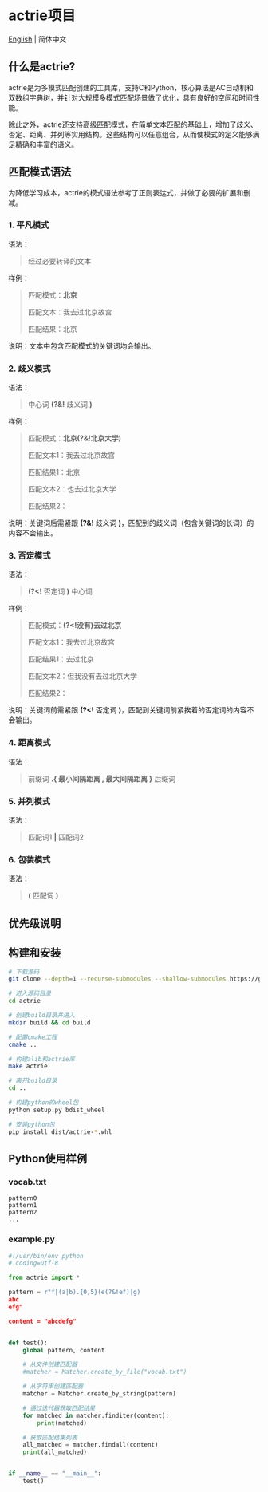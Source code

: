 # actrie项目

[English](./README.md) | 简体中文

## 什么是actrie?

actrie是为多模式匹配创建的工具库，支持C和Python，核心算法是AC自动机和双数组字典树，并针对大规模多模式匹配场景做了优化，具有良好的空间和时间性能。

除此之外，actrie还支持高级匹配模式，在简单文本匹配的基础上，增加了歧义、否定、距离、并列等实用结构。这些结构可以任意组合，从而使模式的定义能够满足精确和丰富的语义。


## 匹配模式语法

为降低学习成本，actrie的模式语法参考了正则表达式，并做了必要的扩展和删减。

### 1. 平凡模式

语法：

> 经过必要转译的文本

样例：

> 匹配模式：**北京**
>
> 匹配文本：我去过北京故宫
>
> 匹配结果：北京

说明：文本中包含匹配模式的关键词均会输出。

### 2. 歧义模式

语法：

> 中心词 **(?&!** 歧义词 **)**

样例：

> 匹配模式：**北京(?&!北京大学)**
>
> 匹配文本1：我去过北京故宫
>
> 匹配结果1：北京
>
> 匹配文本2：也去过北京大学
>
> 匹配结果2：

说明：关键词后需紧跟 **(?&!** 歧义词 **)**，匹配到的歧义词（包含关键词的长词）的内容不会输出。

### 3. 否定模式

语法：

> **(?<!** 否定词 **)** 中心词

样例：

> 匹配模式：**(?<!没有)去过北京**
>
> 匹配文本1：我去过北京故宫
>
> 匹配结果1：去过北京
>
> 匹配文本2：但我没有去过北京大学
>
> 匹配结果2：

说明：关键词前需紧跟 **(?<!** 否定词 **)**，匹配到关键词前紧挨着的否定词的内容不会输出。

### 4. 距离模式

语法：

> 前缀词 **.{ 最小间隔距离 , 最大间隔距离 }** 后缀词

### 5. 并列模式

语法：

> 匹配词1 **|** 匹配词2

### 6. 包装模式

语法：

> **(** 匹配词 **)**


## 优先级说明


## 构建和安装

```bash
# 下载源码
git clone --depth=1 --recurse-submodules --shallow-submodules https://github.com/ifplusor/actrie.git

# 进入源码目录
cd actrie

# 创建build目录并进入
mkdir build && cd build

# 配置cmake工程
cmake ..

# 构建alib和actrie库
make actrie

# 离开build目录
cd ..

# 构建python的wheel包
python setup.py bdist_wheel

# 安装python包
pip install dist/actrie-*.whl
```


## Python使用样例

### vocab.txt

```text
pattern0
pattern1
pattern2
...
```

### example.py

```python
#!/usr/bin/env python
# coding=utf-8

from actrie import *

pattern = r"f|(a|b).{0,5}(e(?&!ef)|g)
abc
efg"

content = "abcdefg"


def test():
    global pattern, content

    # 从文件创建匹配器
    #matcher = Matcher.create_by_file("vocab.txt")

    # 从字符串创建匹配器
    matcher = Matcher.create_by_string(pattern)

    # 通过迭代器获取匹配结果
    for matched in matcher.finditer(content):
        print(matched)

    # 获取匹配结果列表
    all_matched = matcher.findall(content)
    print(all_matched)


if __name__ == "__main__":
    test()

```
